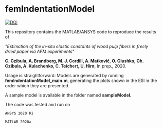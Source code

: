 # femIndentationModel

[![DOI](https://zenodo.org/badge/312798994.svg)](https://zenodo.org/badge/latestdoi/312798994)

This repository contains the MATLAB/ANSYS code to reproduce the results of 

*"Estimation of the in-situ elastic constants of wood pulp fibers in freely dried paper via AFM experiments"*

**C. Czibula, A. Brandberg, M. J. Cordill, A. Matković, O. Glushko, Ch. Czibula, A. Kulachenko, C. Teichert, U. Hirn**, In prep., 2020.

Usage is straightforward: Models are generated by running **femIndentationModel_main.m**, generating the plots shown in the ESI in the order which they are presented. 

A sample model is available in the folder named **sampleModel**.

The code was tested and run on

    ANSYS 2020 R2

    MATLAB 2020a

